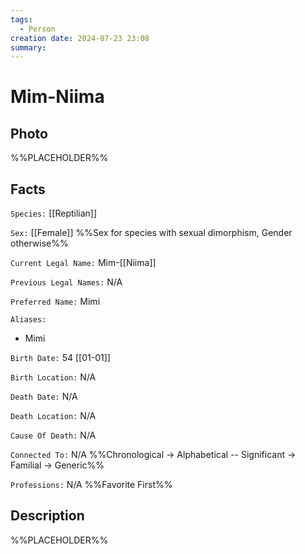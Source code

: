```yaml
---
tags:
  - Person
creation date: 2024-07-23 23:08
summary:
---
```

# Mim-Niima

## Photo

%%PLACEHOLDER%%

## Facts

`Species:` [[Reptilian]]

`Sex:` [[Female]] %%Sex for species with sexual dimorphism, Gender otherwise%%

`Current Legal Name:` Mim-[[Niima]]

`Previous Legal Names:` N/A

`Preferred Name:` Mimi

`Aliases:`
- Mimi

`Birth Date:` 54 [[01-01]]

`Birth Location:` N/A

`Death Date:` N/A

`Death Location:` N/A

`Cause Of Death:` N/A

`Connected To:` N/A %%Chronological -> Alphabetical -- Significant -> Familial -> Generic%%

`Professions:` N/A %%Favorite First%%

## Description

%%PLACEHOLDER%%

